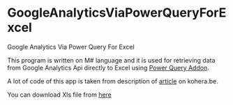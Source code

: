 # GoogleAnalyticsViaPowerQueryForExcel
Google Analytics Via Power Query For Excel

This program is written on M# language and it is used for retrieving data from Google Analytics Api directly to Excel using [Power Query Addon](https://www.microsoft.com/en-us/download/details.aspx?id=39379). 

A lot of code of this app is taken from description of [article](http://kohera.be/blog/detail/how-to-get-google-analytics-data-in-power-query) on kohera.be. 

You can download Xls file from [here](https://github.com/40-02/GoogleAnalyticsViaPowerQueryForExcel/releases/tag/1.00)
